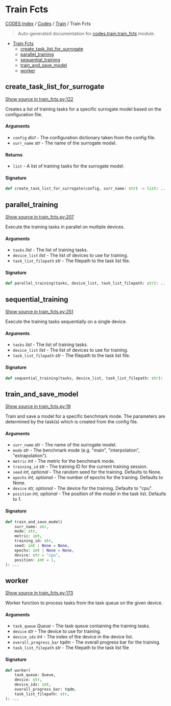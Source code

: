 # Train Fcts

[CODES Index](../../README.md#codes-index) / [Codes](../index.md#codes) / [Train](./index.md#train) / Train Fcts

> Auto-generated documentation for [codes.train.train_fcts](https://github.com/robin-janssen/CODES-Benchmark/blob/main/codes/train/train_fcts.py) module.

- [Train Fcts](#train-fcts)
  - [create_task_list_for_surrogate](#create_task_list_for_surrogate)
  - [parallel_training](#parallel_training)
  - [sequential_training](#sequential_training)
  - [train_and_save_model](#train_and_save_model)
  - [worker](#worker)

## create_task_list_for_surrogate

[Show source in train_fcts.py:122](https://github.com/robin-janssen/CODES-Benchmark/blob/main/codes/train/train_fcts.py#L122)

Creates a list of training tasks for a specific surrogate model based on the
configuration file.

#### Arguments

- `config` *dict* - The configuration dictionary taken from the config file.
- `surr_name` *str* - The name of the surrogate model.

#### Returns

- `list` - A list of training tasks for the surrogate model.

#### Signature

```python
def create_task_list_for_surrogate(config, surr_name: str) -> list: ...
```



## parallel_training

[Show source in train_fcts.py:207](https://github.com/robin-janssen/CODES-Benchmark/blob/main/codes/train/train_fcts.py#L207)

Execute the training tasks in parallel on multiple devices.

#### Arguments

- `tasks` *list* - The list of training tasks.
- `device_list` *list* - The list of devices to use for training.
- `task_list_filepath` *str* - The filepath to the task list file.

#### Signature

```python
def parallel_training(tasks, device_list, task_list_filepath: str): ...
```



## sequential_training

[Show source in train_fcts.py:251](https://github.com/robin-janssen/CODES-Benchmark/blob/main/codes/train/train_fcts.py#L251)

Execute the training tasks sequentially on a single device.

#### Arguments

- `tasks` *list* - The list of training tasks.
- `device_list` *list* - The list of devices to use for training.
- `task_list_filepath` *str* - The filepath to the task list file.

#### Signature

```python
def sequential_training(tasks, device_list, task_list_filepath: str): ...
```



## train_and_save_model

[Show source in train_fcts.py:19](https://github.com/robin-janssen/CODES-Benchmark/blob/main/codes/train/train_fcts.py#L19)

Train and save a model for a specific benchmark mode. The parameters are determined
by the task(s) which is created from the config file.

#### Arguments

- `surr_name` *str* - The name of the surrogate model.
- `mode` *str* - The benchmark mode (e.g. "main", "interpolation", "extrapolation").
- `metric` *int* - The metric for the benchmark mode.
- `training_id` *str* - The training ID for the current training session.
- `seed` *int, optional* - The random seed for the training. Defaults to None.
- `epochs` *int, optional* - The number of epochs for the training. Defaults to None.
- `device` *str, optional* - The device for the training. Defaults to "cpu".
- `position` *int, optional* - The position of the model in the task list. Defaults to 1.

#### Signature

```python
def train_and_save_model(
    surr_name: str,
    mode: str,
    metric: int,
    training_id: str,
    seed: int | None = None,
    epochs: int | None = None,
    device: str = "cpu",
    position: int = 1,
): ...
```



## worker

[Show source in train_fcts.py:173](https://github.com/robin-janssen/CODES-Benchmark/blob/main/codes/train/train_fcts.py#L173)

Worker function to process tasks from the task queue on the given device.

#### Arguments

- `task_queue` *Queue* - The task queue containing the training tasks.
- `device` *str* - The device to use for training.
- `device_idx` *int* - The index of the device in the device list.
- `overall_progress_bar` *tqdm* - The overall progress bar for the training.
- `task_list_filepath` *str* - The filepath to the task list file

#### Signature

```python
def worker(
    task_queue: Queue,
    device: str,
    device_idx: int,
    overall_progress_bar: tqdm,
    task_list_filepath: str,
): ...
```